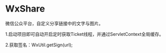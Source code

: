 # WxShare
微信公众平台，自定义分享链接中的文字与图片。

1.启动项目即可自动开启定时获取Ticket线程，并通过ServletContext全局缓存。

2.获取签名：WxUtil.getSign(url);
